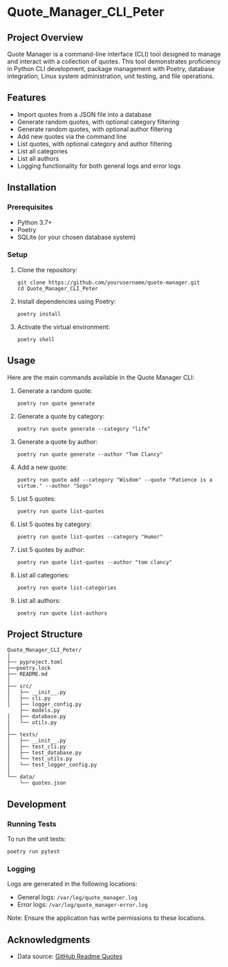# Quote_Manager_CLI_Peter

## Project Overview

Quote Manager is a command-line interface (CLI) tool designed to manage and interact with a collection of quotes. This tool demonstrates proficiency in Python CLI development, package management with Poetry, database integration, Linux system administration, unit testing, and file operations.

## Features

- Import quotes from a JSON file into a database
- Generate random quotes, with optional category filtering
- Generate random quotes, with optional author filtering
- Add new quotes via the command line
- List quotes, with optional category and author filtering
- List all categories
- List all authors
- Logging functionality for both general logs and error logs

## Installation

### Prerequisites

- Python 3.7+
- Poetry
- SQLite (or your chosen database system)

### Setup

1. Clone the repository:
   ```
   git clone https://github.com/yourusername/quote-manager.git
   cd Quote_Manager_CLI_Peter
   ```

2. Install dependencies using Poetry:
   ```
   poetry install
   ```

3. Activate the virtual environment:
   ```
   poetry shell
   ```

## Usage

Here are the main commands available in the Quote Manager CLI:

1. Generate a random quote:

   ```
   poetry run quote generate
   ```

2. Generate a quote by category:

   ```
   poetry run quote generate --category "life"
   ```
3. Generate a quote by author:

   ```
   poetry run quote generate --author "Tom Clancy"
   ```
4. Add a new quote:

   ```
   poetry run quote add --category "Wisdom" --quote "Patience is a virtue." --author "Sogo"
   ```

4. List 5 quotes:

   ```
   poetry run quote list-quotes
   ```

5. List 5 quotes by category:

   ```
   poetry run quote list-quotes --category "Humor"
   ```
6. List 5 quotes by author:

   ```
   poetry run quote list-quotes --author "tom clancy"
   ```
7. List all categories:

   ```
   poetry run quote list-categories
   ```
8. List all authors:

   ```
   poetry run quote list-authors
   ```

## Project Structure

```
Quote_Manager_CLI_Peter/
│
├── pyproject.toml
├──poetry.lock
├── README.md
│
├── src/
│   ├── __init__.py
│   ├── cli.py
│   ├── logger_config.py
    ├── models.py
│   ├── database.py
│   └── utils.py
│
├── tests/
│   ├── __init__.py
│   ├── test_cli.py
│   ├── test_database.py
│   └── test_utils.py
│   └── test_logger_config.py
│
└── data/
    └── quotes.json
```

## Development

### Running Tests

To run the unit tests:

```
poetry run pytest
```

### Logging

Logs are generated in the following locations:
- General logs: `/var/log/quote_manager.log`
- Error logs: `/var/log/quote_manager-error.log`

Note: Ensure the application has write permissions to these locations.

## Acknowledgments

- Data source: [GitHub Readme Quotes](https://github.com/shravan20/github-readme-quotes/blob/main/customQuotes/category.json)
